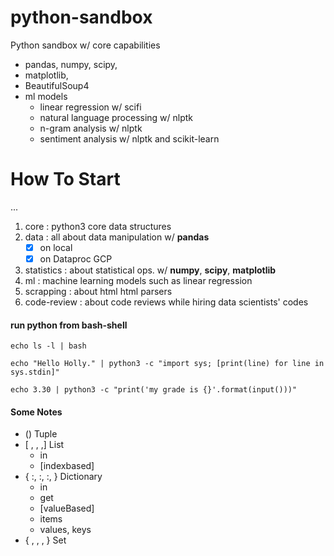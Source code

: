 # python-sandbox
Python sandbox w/ core capabilities 
* pandas, numpy, scipy, 
* matplotlib, 
* BeautifulSoup4
* ml models
   * linear regression w/ scifi
   * natural language processing w/ nlptk
   * n-gram analysis w/ nlptk
   * sentiment analysis w/ nlptk and scikit-learn
   

# How To Start
...

1. core : python3 core data structures
2. data : all about data manipulation w/ **pandas** 
   - [x] on local
   - [x] on Dataproc GCP
3. statistics : about statistical ops. w/ **numpy**, **scipy**, **matplotlib**
4. ml : machine learning models such as linear regression
5. scrapping : about html html parsers
6. code-review : about code reviews while hiring data scientists' codes 

#### run python from bash-shell

 `echo ls -l | bash`

 `echo "Hello Holly." | python3 -c "import sys; [print(line) for line in sys.stdin]"`

 `echo 3.30 | python3 -c "print('my grade is {}'.format(input()))"`

#### Some Notes

* ()                Tuple 
* [ , , ,]          List
  * in
  * [indexbased]
* { :, :, :, }      Dictionary
  * in
  * get
  * [valueBased]
  * items
  * values, keys
* { , , , }         Set